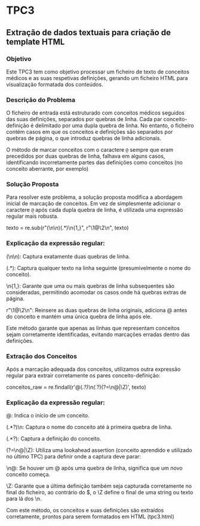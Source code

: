 # TPC3

## Extração de dados textuais para criação de template HTML

### Objetivo

Este TPC3 tem como objetivo processar um ficheiro de texto de conceitos médicos e as suas respetivas definições, gerando um ficheiro HTML para visualização formatada dos conteúdos.

### Descrição do Problema

O ficheiro de entrada está estruturado com conceitos médicos seguidos das suas definições, separados por quebras de linha. Cada par conceito-definição é delimitado por uma dupla quebra de linha. No entanto, o ficheiro contém casos em que os conceitos e definições são separados por quebras de página, o que introduz quebras de linha adicionais.

O método de marcar conceitos com o caractere `@` sempre que eram precedidos por duas quebras de linha, falhava em alguns casos, identificando incorretamente partes das definições como conceitos (no conceito aberrante, por exemplo)

### Solução Proposta

Para resolver este problema, a solução proposta modifica a abordagem inicial de marcação de conceitos. Em vez de simplesmente adicionar o caractere `@` após cada dupla quebra de linha, é utilizada uma expressão regular mais robusta.

texto = re.sub(r"(\n\n)(.*)\n{1,}", r"\1@\2\n", texto)

### Explicação da expressão regular:
(\n\n): Captura exatamente duas quebras de linha.

(.*): Captura qualquer texto na linha seguinte (presumivelmente o nome do conceito).

\n{1,}: Garante que uma ou mais quebras de linha subsequentes são consideradas, permitindo acomodar os casos onde há quebras extras de página.

r"\1@\2\n": Reinsere as duas quebras de linha originais, adiciona @ antes do conceito e mantém uma única quebra de linha após ele.

Este método garante que apenas as linhas que representam conceitos sejam corretamente identificadas, evitando marcações erradas dentro das definições.

### Extração dos Conceitos
Após a marcação adequada dos conceitos, utilizamos outra expressão regular para extrair corretamente os pares conceito-definição:

conceitos_raw = re.findall(r'@(.*?)\n(.*?)(?=\n@|\Z)', texto)

### Explicação da expressão regular:
@: Indica o início de um conceito.

(.*?)\n: Captura o nome do conceito até à primeira quebra de linha.

(.*?): Captura a definição do conceito.

(?=\n@|\Z): Utiliza uma lookahead assertion (conceito aprendido e utilizado no último TPC)  para definir onde a captura deve parar:

\n@: Se houver um @ após uma quebra de linha, significa que um novo conceito começa.

\Z: Garante que a última definição também seja capturada corretamente no final do ficheiro, ao contrário do $, o \Z define o final de uma string ou texto para lá dos \n.

Com este método, os conceitos e suas definições são extraídos corretamente, prontos para serem formatados em HTML (tpc3.html)


